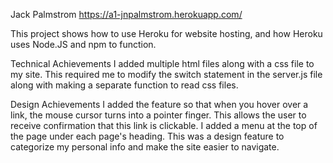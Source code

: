 Jack Palmstrom
https://a1-jnpalmstrom.herokuapp.com/

This project shows how to use Heroku for website hosting, and how Heroku uses Node.JS and npm to function.

Technical Achievements
    I added multiple html files along with a css file to my site. This required me to modify the switch statement in the
    server.js file along with making a separate function to read css files.

Design Achievements
    I added the feature so that when you hover over a link, the mouse cursor turns into a pointer finger. This allows
    the user to receive confirmation that this link is clickable.
    I added a menu at the top of the page under each page's heading. This was a design feature to categorize my personal
    info and make the site easier to navigate.